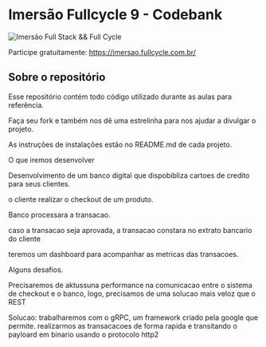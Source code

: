 # Imersão Fullcycle 9 - Codebank
![Imersão Full Stack && Full Cycle](https://events-fullcycle.s3.amazonaws.com/events-fullcycle/static/site/img/grupo_4417.png)

Participe gratuitamente: https://imersao.fullcycle.com.br/

## Sobre o repositório
Esse repositório contém todo código utilizado durante as aulas para referência.

Faça seu fork e também nos dê uma estrelinha para nos ajudar a divulgar o projeto.

As instruções de instalações estão no README.md de cada projeto.

O  que iremos desenvolver

Desenvolvimento de um banco digital que dispobibliza cartoes de credito para seus clientes.

o cliente realizar o checkout de um produto.

Banco processara a transacao.

caso a transacao seja aprovada, a transacao constara no extrato bancario do cliente

teremos um dashboard para acompanhar as metricas das transacoes.

Alguns desafios.

Precisaremos de aktussuna performance na comunicacao entre o sistema de checkout e o banco, logo, precisamos de uma solucao mais veloz que o REST

Solucao: trabalharemos com o gRPC, um framework criado pela google que permite. realizarmos as transacacoes de forma rapida e transitando o payloard em binario usando o protocolo http2

